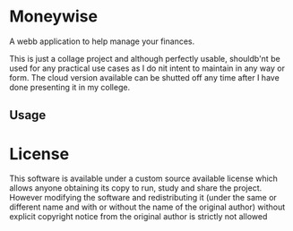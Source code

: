 # Moneywise

A webb application to help manage your finances.

This is just a collage project and although perfectly usable, shouldb'nt be used for any practical use cases as I do nit
intent to maintain in any way or form. The cloud version available can be shutted off any time after I have done presenting it
in my college.

## Usage

# License
This software is available under a custom source available license which allows anyone obtaining its copy to run, study and share the project. However modifying the software
and redistributing it (under the same or different name and with or without the name of the original author) without explicit copyright notice from the original
author is strictly not allowed
